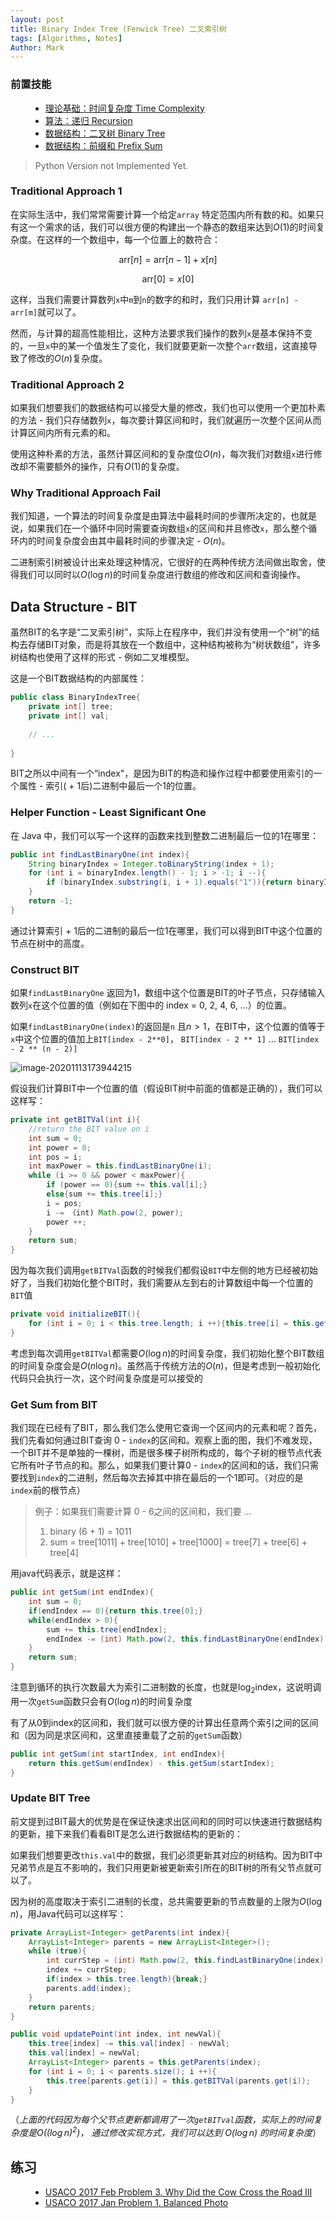 ```yaml
---
layout: post
title: Binary Index Tree (Fenwick Tree) 二叉索引树
tags: [Algorithms, Notes]
Author: Mark
---
```


### 前置技能

<ul class="time-vertical" style="margin-left: 32px;">
    <li><online></online><a href="{{ site.baseurl }}/2021/03/02/Time-Complexity.html">理论基础：时间复杂度 Time Complexity</a></li>
    <li><offline></offline><a href="">算法：递归 Recursion</a></li>
    <li><offline></offline><a href="">数据结构：二叉树 Binary Tree</a></li>
    <li><offline></offline><a href="">数据结构：前缀和 Prefix Sum</a></li>
</ul>

> Python Version not Implemented Yet.


### Traditional Approach 1

在实际生活中，我们常常需要计算一个给定`array` 特定范围内所有数的和。如果只有这一个需求的话，我们可以很方便的构建出一个静态的数组来达到$O(1)$的时间复杂度。在这样的一个数组中，每一个位置上的数符合：


$$
\text{arr}[n] = \text{arr}[n - 1] + x[n]
$$

$$
\text{arr}[0] = x[0]
$$

这样，当我们需要计算数列`x`中`m`到`n`的数字的和时，我们只用计算 `arr[n] - arr[m]`就可以了。

然而，与计算的超高性能相比，这种方法要求我们操作的数列`x`是基本保持不变的，一旦`x`中的某一个值发生了变化，我们就要更新一次整个`arr`数组，这直接导致了修改的$O(n)$复杂度。

### Traditional Approach 2

如果我们想要我们的数据结构可以接受大量的修改，我们也可以使用一个更加朴素的方法 - 我们只存储数列`x`，每次要计算区间和时，我们就遍历一次整个区间从而计算区间内所有元素的和。

使用这种朴素的方法，虽然计算区间和的复杂度位$O(n)$，每次我们对数组`x`进行修改却不需要额外的操作，只有$O(1)$的复杂度。

### Why Traditional Approach Fail

我们知道，一个算法的时间复杂度是由算法中最耗时间的步骤所决定的，也就是说，如果我们在一个循环中同时需要查询数组`x`的区间和并且修改`x`，那么整个循环内的时间复杂度会由其中最耗时间的步骤决定 - $O(n)$。

二进制索引树被设计出来处理这种情况，它很好的在两种传统方法间做出取舍，使得我们可以同时以$O(\log{n})$的时间复杂度进行数组的修改和区间和查询操作。

## Data Structure - BIT

虽然BIT的名字是“二叉索引树”，实际上在程序中，我们并没有使用一个“树”的结构去存储BIT对象，而是将其放在一个数组中，这种结构被称为“树状数组”，许多树结构也使用了这样的形式 - 例如二叉堆模型。

这是一个BIT数据结构的内部属性：

```java
public class BinaryIndexTree{
    private int[] tree;
    private int[] val;
    
    // ...
    
}
```

BIT之所以中间有一个“index"，是因为BIT的构造和操作过程中都要使用索引的一个属性 - 索引( + 1后)二进制中最后一个1的位置。

### Helper Function - Least Significant One

在 Java 中，我们可以写一个这样的函数来找到整数二进制最后一位的1在哪里：

```java
public int findLastBinaryOne(int index){
    String binaryIndex = Integer.toBinaryString(index + 1);
    for (int i = binaryIndex.length() - 1; i > -1; i --){
        if (binaryIndex.substring(i, i + 1).equals("1")){return binaryIndex.length() - i;}
    }
    return -1;
}
```

通过计算索引 + 1后的二进制的最后一位1在哪里，我们可以得到BIT中这个位置的节点在树中的高度。

### Construct BIT

如果`findLastBinaryOne` 返回为1，数组中这个位置是BIT的叶子节点，只存储输入数列`x`在这个位置的值（例如在下图中的 index = 0, 2, 4, 6, ...）的位置。

如果`findLastBinaryOne(index)`的返回是`n` 且$n > 1$，在BIT中，这个位置的值等于`x`中这个位置的值加上`BIT[index - 2**0]`， `BIT[index - 2 ** 1]` ... `BIT[index - 2 ** (n - 2)]`

![image-20201113173944215](https://gitee.com/MarkYutianChen/mark-markdown-imagebed/raw/master/20210502162737.png)

假设我们计算BIT中一个位置的值（假设BIT树中前面的值都是正确的），我们可以这样写：

```java
private int getBITVal(int i){
    //return the BIT value on i
    int sum = 0;
    int power = 0;
    int pos = i;
    int maxPower = this.findLastBinaryOne(i);
    while (i >= 0 && power < maxPower){
        if (power == 0){sum += this.val[i];}
        else{sum += this.tree[i];}
        i = pos;
        i -= （int) Math.pow(2, power);
        power ++;
    }
    return sum;
}
```

因为每次我们调用`getBITVal`函数的时候我们都假设`BIT`中左侧的地方已经被初始好了，当我们初始化整个BIT时，我们需要从左到右的计算数组中每一个位置的 `BIT`值

```java
private void initializeBIT(){
    for (int i = 0; i < this.tree.length; i ++){this.tree[i] = this.getBITVal(i);}
}
```

考虑到每次调用`getBITVal`都需要$O(\log{n})$的时间复杂度，我们初始化整个BIT数组的时间复杂度会是$O(n \log{n})$。虽然高于传统方法的$O(n)$，但是考虑到一般初始化代码只会执行一次，这个时间复杂度是可以接受的

### Get Sum from BIT

我们现在已经有了BIT，那么我们怎么使用它查询一个区间内的元素和呢？首先，我们先看如何通过BIT查询 0 - `index`的区间和。观察上面的图，我们不难发现，一个BIT并不是单独的一棵树，而是很多棵子树所构成的，每个子树的根节点代表它所有叶子节点的和。那么，如果我们要计算0 - `index`的区间和的话，我们只需要找到`index`的二进制，然后每次去掉其中排在最后的一个1即可。（对应的是`index`前的根节点）

> 例子：如果我们需要计算 0 - 6之间的区间和，我们要 ...
>
> 1. binary (6 + 1)  = 1011
> 2. sum = tree[1011] + tree[1010] + tree[1000] = tree[7] + tree[6] + tree[4]

用java代码表示，就是这样：

```java
public int getSum(int endIndex){
    int sum = 0;
    if(endIndex == 0){return this.tree[0];}
    while(endIndex > 0){
        sum += this.tree[endIndex];
        endIndex -= (int) Math.pow(2, this.findLastBinaryOne(endIndex) - 1);
    }
    return sum;
}
```

注意到循环的执行次数最大为索引二进制数的长度，也就是$\log_2{\text{index}}$，这说明调用一次`getSum`函数只会有$O(\log{n})$的时间复杂度

有了从0到index的区间和，我们就可以很方便的计算出任意两个索引之间的区间和（因为同是求区间和，这里直接重载了之前的`getSum`函数）

```java
public int getSum(int startIndex, int endIndex){
    return this.getSum(endIndex) - this.getSum(startIndex);
}
```

### Update BIT Tree

前文提到过BIT最大的优势是在保证快速求出区间和的同时可以快速进行数据结构的更新，接下来我们看看BIT是怎么进行数据结构的更新的：

如果我们想要更改`this.val`中的数据，我们必须更新其对应的树结构。因为BIT中兄弟节点是互不影响的，我们只用更新被更新索引所在的BIT树的所有父节点就可以了。

因为树的高度取决于索引二进制的长度，总共需要更新的节点数量的上限为$O(\log{n})$，用Java代码可以这样写：

```java
private ArrayList<Integer> getParents(int index){
    ArrayList<Integer> parents = new ArrayList<Integer>();
    while (true){
        int currStep = (int) Math.pow(2, this.findLastBinaryOne(index) - 1);
        index += currStep;
        if(index > this.tree.length){break;}
        parents.add(index);
    }
    return parents;
}

public void updatePoint(int index, int newVal){
    this.tree[index] -= this.val[index] - newVal;
    this.val[index] = newVal;
    ArrayList<Integer> parents = this.getParents(index);
    for (int i = 0; i < parents.size(); i ++){
        this.tree[parents.get(i)] = this.getBITVal(parents.get(i));
    }
}
```

（*上面的代码因为每个父节点更新都调用了一次`getBITval`函数，实际上的时间复杂度是$O((\log{n})^2)$， 通过修改实现方式，我们可以达到 $O(\log{n})$ 的时间复杂度*）

## 练习

<ul class="time-vertical" style="margin-left: 32px;">
    <li><online></online><a href="http://usaco.org/index.php?page=viewproblem2&cpid=719">USACO 2017 Feb Problem 3. Why Did the Cow Cross the Road III</a></li>
    <li><online></online><a href="http://usaco.org/index.php?page=viewproblem2&cpid=693">USACO 2017 Jan Problem 1. Balanced Photo</a></li>
</ul>
